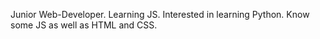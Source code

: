 Junior Web-Developer. Learning JS. Interested
in learning Python. Know some JS
as well as HTML and CSS.
